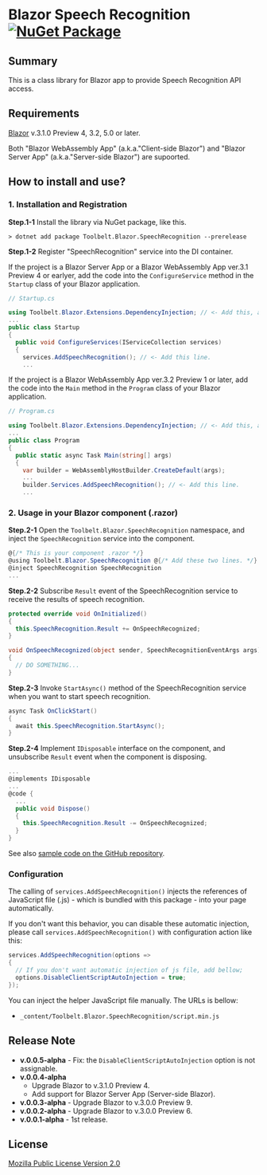 # Blazor Speech Recognition [![NuGet Package](https://img.shields.io/nuget/v/Toolbelt.Blazor.SpeechRecognition.svg)](https://www.nuget.org/packages/Toolbelt.Blazor.SpeechRecognition/)

## Summary

This is a class library for Blazor app to provide Speech Recognition API access.

## Requirements

[Blazor](https://blazor.net/) v.3.1.0 Preview 4, 3.2, 5.0 or later.

Both "Blazor WebAssembly App" (a.k.a."Client-side Blazor") and "Blazor Server App" (a.k.a."Server-side Blazor") are supoorted.


## How to install and use?

### 1. Installation and Registration

**Step.1-1** Install the library via NuGet package, like this.

```shell
> dotnet add package Toolbelt.Blazor.SpeechRecognition --prerelease
```

**Step.1-2** Register "SpeechRecognition" service into the DI container.

If the project is a Blazor Server App or a Blazor WebAssembly App ver.3.1 Preview 4 or earlyer, add the code into the `ConfigureService` method in the `Startup` class of your Blazor application.

```csharp
// Startup.cs

using Toolbelt.Blazor.Extensions.DependencyInjection; // <- Add this, and...
...
public class Startup
{
  public void ConfigureServices(IServiceCollection services)
  {
    services.AddSpeechRecognition(); // <- Add this line.
    ...
```

If the project is a Blazor WebAssembly App ver.3.2 Preview 1 or later, add the code into the `Main` method in the `Program` class of your Blazor application.

```csharp
// Program.cs

using Toolbelt.Blazor.Extensions.DependencyInjection; // <- Add this, and...
...
public class Program
{
  public static async Task Main(string[] args)
  {
    var builder = WebAssemblyHostBuilder.CreateDefault(args);
    ...
    builder.Services.AddSpeechRecognition(); // <- Add this line.
    ...
```

### 2. Usage in your Blazor component (.razor)

**Step.2-1**  Open the `Toolbelt.Blazor.SpeechRecognition` namespace, and inject the `SpeechRecognition` service into the component.

```csharp
@{/* This is your component .razor */}
@using Toolbelt.Blazor.SpeechRecognition @{/* Add these two lines. */}
@inject SpeechRecognition SpeechRecognition
...
```

**Step.2-2**  Subscribe `Result` event of the SpeechRecognition service to receive the results of speech recognition.

```csharp
protected override void OnInitialized()
{
  this.SpeechRecognition.Result += OnSpeechRecognized;
}

void OnSpeechRecognized(object sender, SpeechRecognitionEventArgs args)
{
  // DO SOMETHING...
}
```

**Step.2-3** Invoke `StartAsync()` method of the SpeechRecognition service when you want to start speech recognition.

```csharp
async Task OnClickStart()
{
  await this.SpeechRecognition.StartAsync();
}
```

**Step.2-4** Implement `IDisposable` interface on the component, and unsubscribe `Result` event when the component is disposing.

```csharp
...
@implements IDisposable
...
@code {
  ...
  public void Dispose()
  {
    this.SpeechRecognition.Result -= OnSpeechRecognized;
  }
}
```

See also [sample code on the GitHub repository](https://github.com/jsakamoto/Toolbelt.Blazor.SpeechRecognition/blob/master/SampleSites/SampleSite.Components/App.razor).

### Configuration

The calling of `services.AddSpeechRecognition()` injects the references of JavaScript file (.js) - which is bundled with this package - into your page automatically.

If you don't want this behavior, you can disable these automatic injection, please call `services.AddSpeechRecognition()` with configuration action like this:

```csharp
services.AddSpeechRecognition(options =>
{
  // If you don't want automatic injection of js file, add bellow;
  options.DisableClientScriptAutoInjection = true;
});
```

You can inject the helper JavaScript file manually. The URLs is bellow:

- `_content/Toolbelt.Blazor.SpeechRecognition/script.min.js`

## Release Note

- **v.0.0.5-alpha** - Fix: the `DisableClientScriptAutoInjection` option is not assignable.
- **v.0.0.4-alpha**
    - Upgrade Blazor to v.3.1.0 Preview 4.
    - Add support for Blazor Server App (Server-side Blazor).
- **v.0.0.3-alpha** - Upgrade Blazor to v.3.0.0 Preview 9.
- **v.0.0.2-alpha** - Upgrade Blazor to v.3.0.0 Preview 6.
- **v.0.0.1-alpha** - 1st release.

## License

[Mozilla Public License Version 2.0](https://github.com/jsakamoto/Toolbelt.Blazor.SpeechRecognition/blob/master/LICENSE)